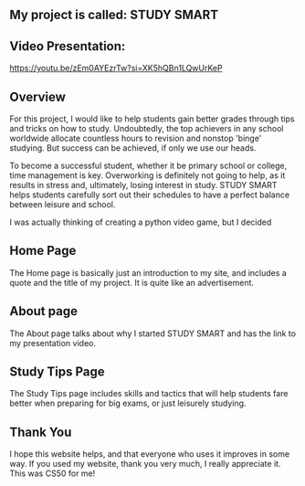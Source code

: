 ## My project is called: STUDY SMART
## Video Presentation:

 <https://youtu.be/zEm0AYEzrTw?si=XK5hQBn1LQwUrKeP>

## Overview
 For this project, I would like to help students gain better grades through tips and tricks on how to study. Undoubtedly, the top achievers in any school worldwide allocate countless hours to revision and nonstop 'binge' studying. But success can be achieved, if only we use our heads.

 To become a successful student, whether it be primary school or college, time management is key. Overworking is definitely not going to help, as it results in stress and, ultimately, losing interest in study. STUDY SMART helps students carefully sort out their schedules to have a perfect balance between leisure and school.

 I was actually thinking of creating a python video game, but I decided 

## Home Page

 The Home page is basically just an introduction to my site, and includes a quote and the title of my project. It is quite like an advertisement.

 ## About page

The About page talks about why I started STUDY SMART and has the link to my presentation video.

## Study Tips Page

The Study Tips page includes skills and tactics that will help students fare better when preparing for big exams, or just leisurely studying.

## Thank You

I hope this website helps, and that everyone who uses it improves in some way. If you used my website, thank you very much, I really appreciate it. This was CS50 for me!